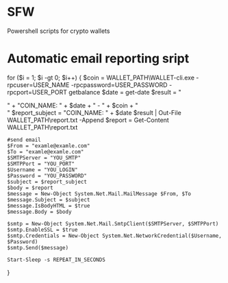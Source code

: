 # SFW
Powershell scripts for crypto wallets

# Automatic email reporting sript
for ($i = 1; $i -gt 0; $i++) {
   	$coin = WALLET_PATH\WALLET-cli.exe -rpcuser=USER_NAME -rpcpassword=USER_PASSWORD -rpcport=USER_PORT getbalance
	$date = get-date
	$result = "<div>" + "COIN_NAME: " + $date + " - " + $coin + "</div>"
	$report_subject = "COIN_NAME: " + $date
	$result | Out-File WALLET_PATH\report.txt -Append
	$report = Get-Content WALLET_PATH\report.txt

    #send email
    $From = "examle@examle.com"
    $To = "examle@examle.com"
    $SMTPServer = "YOU_SMTP"
    $SMTPPort = "YOU_PORT"
    $Username = "YOU_LOGIN"
    $Password = "YOU_PASSWORD"
    $subject = $report_subject 
    $body = $report
    $message = New-Object System.Net.Mail.MailMessage $From, $To
    $message.Subject = $subject
    $message.IsBodyHTML = $true
    $message.Body = $body

    $smtp = New-Object System.Net.Mail.SmtpClient($SMTPServer, $SMTPPort)
    $smtp.EnableSSL = $true
    $smtp.Credentials = New-Object System.Net.NetworkCredential($Username, $Password)
    $smtp.Send($message)

	Start-Sleep -s REPEAT_IN_SECONDS
}
